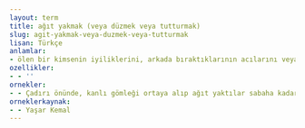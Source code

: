 ```yaml
---
layout: term
title: ağıt yakmak (veya düzmek veya tutturmak)
slug: agit-yakmak-veya-duzmek-veya-tutturmak
lisan: Türkçe
anlamlar:
- ölen bir kimsenin iyiliklerini, arkada bıraktıklarının acılarını veya büyük felaketlerin acılı etkilerini söz veya ezgi ile dile getirmek
ozellikler:
- - ''
ornekler:
- - Çadırı önünde, kanlı gömleği ortaya alıp ağıt yaktılar sabaha kadar.
orneklerkaynak:
- - Yaşar Kemal
---
```

